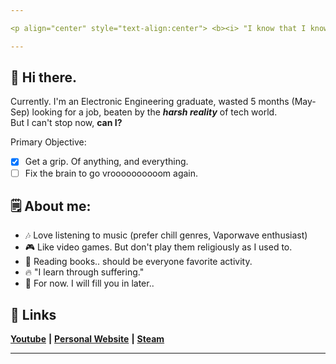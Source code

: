 ```yaml
---

<p align="center" style="text-align:center"> <b><i> "I know that I know nothing." </b></i></p>

---
```


## :wave: Hi there.
Currently. I'm an Electronic Engineering graduate, wasted 5 months (May-Sep) looking for a job, beaten by the <b><i>harsh reality</i></b> of tech world.<br>
But I can't stop now, <b>can I?</b>

Primary Objective:
- [x] Get a grip. Of anything, and everything.
- [ ] Fix the brain to go vroooooooooom again.

## :spiral_notepad: About me:
- :notes: Love listening to music (prefer chill genres, Vaporwave enthusiast) 
- :video_game: Like video games. But don't play them religiously as I used to.
- :open_book: Reading books.. should be everyone favorite activity.
- :fire: "I learn through suffering."
- :bookmark_tabs: For now. I will fill you in later..

## :link: Links
[**Youtube**](https://www.youtube.com/user/mapmaker42) **|** [**Personal Website**](https://faultytwo.wixsite.com/home) **|** [**Steam**](https://steamcommunity.com/id/faultytwo/)

---
